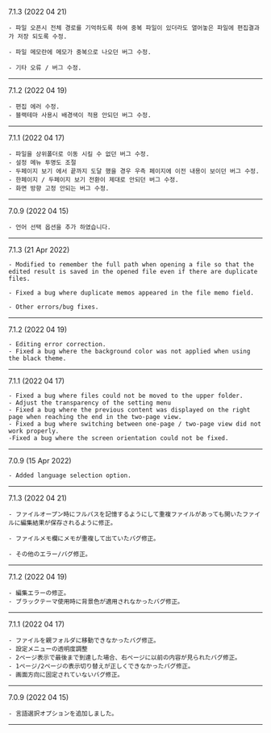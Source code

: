 7.1.3 (2022 04 21)

```
- 파일 오픈시 전체 경로를 기억하도록 하여 중복 파일이 있더라도 열어놓은 파일에 편집결과가 저장 되도록 수정.

- 파일 메모란에 메모가 중복으로 나오던 버그 수정.

- 기타 오류 / 버그 수정.
```

---

7.1.2 (2022 04 19)

```
- 편집 에러 수정.
- 블랙테마 사용시 배경색이 적용 안되던 버그 수정.
```

---

7.1.1 (2022 04 17)

```
- 파일을 상위폴더로 이동 시킬 수 없던 버그 수정.
- 설정 메뉴 투명도 조절
- 두페이지 보기 에서 끝까지 도달 했을 경우 우측 페이지에 이전 내용이 보이던 버그 수정.
- 한페이지 / 두페이지 보기 전환이 제대로 안되던 버그 수정.
- 화면 방향 고정 안되는 버그 수정.
```

---

7.0.9 (2022 04 15)

```
- 언어 선택 옵션을 추가 하였습니다.
```

---

7.1.3 (21 Apr 2022)

```
- Modified to remember the full path when opening a file so that the edited result is saved in the opened file even if there are duplicate files.

- Fixed a bug where duplicate memos appeared in the file memo field.

- Other errors/bug fixes.
```

---

7.1.2 (2022 04 19)

```
- Editing error correction.
- Fixed a bug where the background color was not applied when using the black theme.
```

---

7.1.1 (2022 04 17)

```
- Fixed a bug where files could not be moved to the upper folder.
- Adjust the transparency of the setting menu
- Fixed a bug where the previous content was displayed on the right page when reaching the end in the two-page view.
- Fixed a bug where switching between one-page / two-page view did not work properly.
-Fixed a bug where the screen orientation could not be fixed.
```

---

7.0.9 (15 Apr 2022)

```
- Added language selection option.
```

---

7.1.3 (2022 04 21)

```
- ファイルオープン時にフルパスを記憶するようにして重複ファイルがあっても開いたファイルに編集結果が保存されるように修正。

- ファイルメモ欄にメモが重複して出ていたバグ修正。

- その他のエラー/バグ修正。
```

---

7.1.2 (2022 04 19)

```
- 編集エラーの修正。
- ブラックテーマ使用時に背景色が適用されなかったバグ修正。
```

---

7.1.1 (2022 04 17)

```
- ファイルを親フォルダに移動できなかったバグ修正。
- 設定メニューの透明度調整
- 2ページ表示で最後まで到達した場合、右ページに以前の内容が見られたバグ修正。
- 1ページ/2ページの表示切り替えが正しくできなかったバグ修正。
- 画面方向に固定されていないバグ修正。
```

---

7.0.9 (2022 04 15)

```
- 言語選択オプションを追加しました。
```

---
